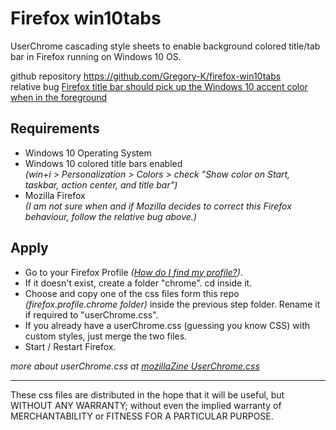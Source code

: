 # Firefox win10tabs

UserChrome cascading style sheets to enable background colored title/tab bar in Firefox running on Windows 10 OS.

github repository <https://github.com/Gregory-K/firefox-win10tabs>  
relative bug [Firefox title bar should pick up the Windows 10 accent color when in the foreground](https://bugzilla.mozilla.org/show_bug.cgi?id=1196266)

## Requirements

* Windows 10 Operating System
* Windows 10 colored title bars enabled  
_(win+i > Personalization > Colors > check "Show color on Start, taskbar, action center, and title bar")_
* Mozilla Firefox  
_(I am not sure when and if Mozilla decides to correct this Firefox behaviour, follow the relative bug above.)_

## Apply

* Go to your Firefox Profile _([How do I find my profile?](https://support.mozilla.org/en-US/kb/profiles-where-firefox-stores-user-data#w_how-do-i-find-my-profile))_.
* If it doesn't exist, create a folder "chrome". cd inside it.
* Choose and copy one of the css files form this repo _(firefox.profile.chrome folder)_ inside the previous step folder. Rename it if required to "userChrome.css".
* If you already have a userChrome.css (guessing you know CSS) with custom styles, just merge the two files.
* Start / Restart Firefox.

_more about userChrome.css at [mozillaZine UserChrome.css](http://kb.mozillazine.org/index.php?title=UserChrome.css&printable=yes)_  
  
---
  
These css files are distributed in the hope that it will be useful,
but WITHOUT ANY WARRANTY; without even the implied warranty of
MERCHANTABILITY or FITNESS FOR A PARTICULAR PURPOSE.
